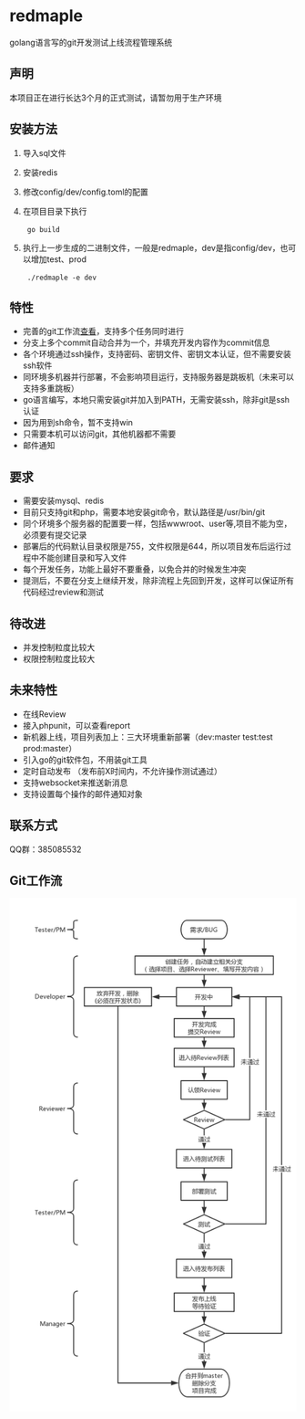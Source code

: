 # redmaple
golang语言写的git开发测试上线流程管理系统

## 声明
本项目正在进行长达3个月的正式测试，请暂勿用于生产环境

## 安装方法
1. 导入sql文件
1. 安装redis
1. 修改config/dev/config.toml的配置
1. 在项目目录下执行

        go build
1. 执行上一步生成的二进制文件，一般是redmaple，dev是指config/dev，也可以增加test、prod
            
        ./redmaple -e dev

## 特性
* 完善的git工作流[查看](#git工作流)，支持多个任务同时进行
* 分支上多个commit自动合并为一个，并填充开发内容作为commit信息
* 各个环境通过ssh操作，支持密码、密钥文件、密钥文本认证，但不需要安装ssh软件
* 同环境多机器并行部署，不会影响项目运行，支持服务器是跳板机（未来可以支持多重跳板）
* go语言编写，本地只需安装git并加入到PATH，无需安装ssh，除非git是ssh认证
* 因为用到sh命令，暂不支持win
* 只需要本机可以访问git，其他机器都不需要
* 邮件通知

## 要求
* 需要安装mysql、redis
* 目前只支持git和php，需要本地安装git命令，默认路径是/usr/bin/git
* 同个环境多个服务器的配置要一样，包括wwwroot、user等,项目不能为空，必须要有提交记录
* 部署后的代码默认目录权限是755，文件权限是644，所以项目发布后运行过程中不能创建目录和写入文件
* 每个开发任务，功能上最好不要重叠，以免合并的时候发生冲突
* 提测后，不要在分支上继续开发，除非流程上先回到开发，这样可以保证所有代码经过review和测试

## 待改进
* 并发控制粒度比较大
* 权限控制粒度比较大

## 未来特性
* 在线Review
* 接入phpunit，可以查看report
* 新机器上线，项目列表加上：三大环境重新部署（dev:master test:test prod:master）
* 引入go的git软件包，不用装git工具
* 定时自动发布 （发布前X时间内，不允许操作测试通过）
* 支持websocket来推送新消息
* 支持设置每个操作的邮件通知对象

## 联系方式
QQ群：385085532

## Git工作流
![git工作流](redmaple.png)
